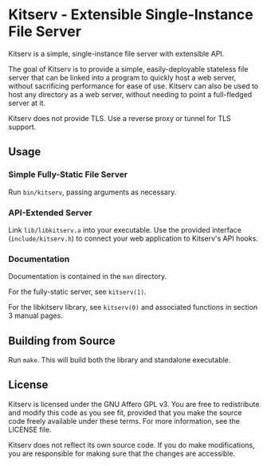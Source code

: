 # Kitserv - Extensible Single-Instance File Server

Kitserv is a simple, single-instance file server with extensible API.

The goal of Kitserv is to provide a simple, easily-deployable stateless file
server that can be linked into a program to quickly host a web server, without
sacrificing performance for ease of use. Kitserv can also be used to host any
directory as a web server, without needing to point a full-fledged server at it.

Kitserv does not provide TLS. Use a reverse proxy or tunnel for TLS support.

## Usage

### Simple Fully-Static File Server

Run `bin/kitserv`, passing arguments as necessary.

### API-Extended Server

Link `lib/libkitserv.a` into your executable. Use the provided interface
(`include/kitserv.h`) to connect your web application to Kitserv's API hooks.

### Documentation

Documentation is contained in the `man` directory.

For the fully-static server, see `kitserv(1)`.

For the libkitserv library, see `kitserv(0)` and associated functions in section 3
manual pages.

## Building from Source

Run `make`. This will build both the library and standalone executable.

## License

Kitserv is licensed under the GNU Affero GPL v3. You are free to redistribute
and modify this code as you see fit, provided that you make the source code
freely available under these terms. For more information, see the LICENSE file.

Kitserv does not reflect its own source code. If you do make modifications, you
are responsible for making sure that the changes are accessible.

